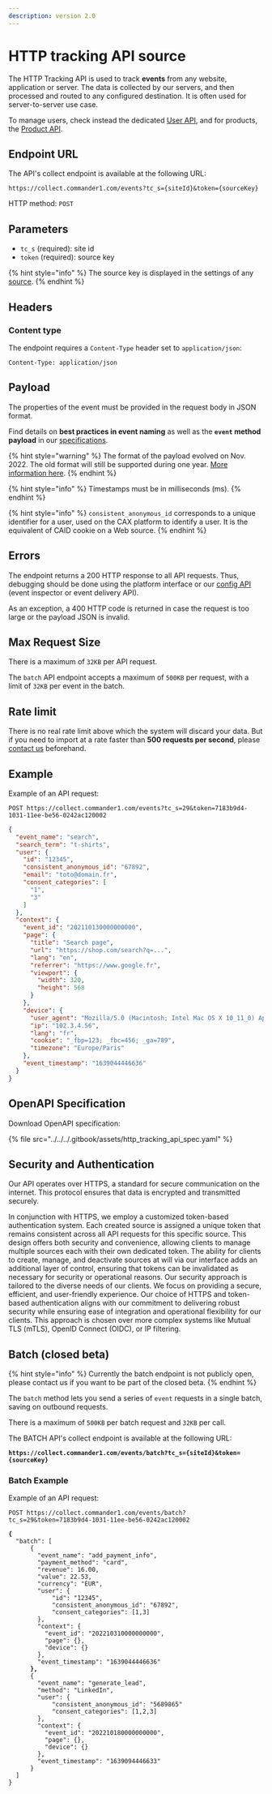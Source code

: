 ```yaml
---
description: version 2.0
---
```


# HTTP tracking API source

The HTTP Tracking API is used to track **events** from any website, application or server. The data is collected by our servers, and then processed and routed to any configured destination. It is often used for server-to-server use case.

To manage users, check instead the dedicated [User API](import-crm-users.md), and for products, the [Product API](import-conversions/api-conversions-and-product-catalog.md).

## Endpoint URL

The API's collect endpoint is available at the following URL:

```
https://collect.commander1.com/events?tc_s={siteId}&token={sourceKey}
```

HTTP method: `POST`

## Parameters

* `tc_s` (required): site id
* `token` (required): source key

{% hint style="info" %}
The source key is displayed in the settings of any [source](../overview.md).
{% endhint %}

## Headers

### Content type <a href="#content-type" id="content-type"></a>

The endpoint requires a `Content-Type` header set to `application/json`:

```
Content-Type: application/json
```

## Payload

The properties of the event must be provided in the request body in JSON format.

Find details on **best practices in event naming** as well as the **`event` method payload** in our [specifications](../../../developers/tracking/about-events/).

{% hint style="warning" %}
The format of the payload evolved on Nov. 2022. The old format will still be supported during one year. [More information here](http-tracking-api/http-tracking-api1\_0.md).
{% endhint %}

{% hint style="info" %}
Timestamps must be in milliseconds (ms).
{% endhint %}

{% hint style="info" %}
`consistent_anonymous_id` corresponds to a unique identifier for a user, used on the CAX platform to identify a user. It is the equivalent of CAID cookie on a Web source.
{% endhint %}

## Errors

The endpoint returns a 200 HTTP response to all API requests. Thus, debugging should be done using the platform interface or our [config API](../../../developers/config-api.md) (event inspector or event delivery API).

As an exception, a 400 HTTP code is returned in case the request is too large or the payload JSON is invalid.

## Max Request Size <a href="#max-request-size" id="max-request-size"></a>

There is a maximum of `32KB` per API request.

The `batch` API endpoint accepts a maximum of `500KB` per request, with a limit of `32KB` per event in the batch.

## Rate limit

There is no real rate limit above which the system will discard your data. But if you need to import at a rate faster than **500 requests per second**, please [contact us](mailto:support@commandersact.com) beforehand.

## Example

Example of an API request:

```
POST https://collect.commander1.com/events?tc_s=29&token=7183b9d4-1031-11ee-be56-0242ac120002
```

```json
{
  "event_name": "search",
  "search_term": "t-shirts",
  "user": {
    "id": "12345",
    "consistent_anonymous_id": "67892",
    "email": "toto@domain.fr",
    "consent_categories": [
      "1",
      "3"
    ]
  },
  "context": {
    "event_id": "202110130000000000",
    "page": {
      "title": "Search page",
      "url": "https://shop.com/search?q=...",
      "lang": "en",
      "referrer": "https://www.google.fr",
      "viewport": {
        "width": 320,
        "height": 568
      }
    },
    "device": {
      "user_agent": "Mozilla/5.0 (Macintosh; Intel Mac OS X 10_11_0) AppleWebKit/537.36 (KHTML, like Gecko) Chrome/46.0.2490.86 Safari/537.36",
      "ip": "102.3.4.56",
      "lang": "fr",
      "cookie": "_fbp=123; _fbc=456; _ga=789",
      "timezone": "Europe/Paris"
    },
    "event_timestamp": "1639044446636"
  }
}
```



## OpenAPI Specification

Download OpenAPI specification:

{% file src="../../../.gitbook/assets/http_tracking_api_spec.yaml" %}

## Security and Authentication

Our API operates over HTTPS, a standard for secure communication on the internet. This protocol ensures that data is encrypted and transmitted securely.

In conjunction with HTTPS, we employ a customized token-based authentication system. Each created source is assigned a unique token that remains consistent across all API requests for this specific source. This design offers both security and convenience, allowing clients to manage multiple sources each with their own dedicated token. The ability for clients to create, manage, and deactivate sources at will via our interface adds an additional layer of control, ensuring that tokens can be invalidated as necessary for security or operational reasons.
Our security approach is tailored to the diverse needs of our clients. We focus on providing a secure, efficient, and user-friendly experience. Our choice of HTTPS and token-based authentication aligns with our commitment to delivering robust security while ensuring ease of integration and operational flexibility for our clients. This approach is chosen over more complex systems like Mutual TLS (mTLS), OpenID Connect (OIDC), or IP filtering.

## Batch (closed beta)

{% hint style="info" %}
Currently the batch endpoint is not publicly open, please contact us if you want to be part of the closed beta.
{% endhint %}

The `batch` method lets you send a series of `event` requests in a single batch, saving on outbound requests.

There is a maximum of `500KB` per batch request and `32KB` per call.

The BATCH API's collect endpoint is available at the following URL:

<pre><code><strong>https://collect.commander1.com/events/batch?tc_s={siteId}&#x26;token={sourceKey}
</strong></code></pre>

### Batch Example

Example of an API request:

```
POST https://collect.commander1.com/events/batch?tc_s=29&token=7183b9d4-1031-11ee-be56-0242ac120002
```

<pre class="language-json"><code class="lang-json"><strong>{
</strong>  "batch": [
      {
        "event_name": "add_payment_info",
        "payment_method": "card",
        "revenue": 16.00,
        "value": 22.53,
        "currency": "EUR",
        "user": {
            "id": "12345",
            "consistent_anonymous_id": "67892",
            "consent_categories": [1,3]
        },
        "context": {
          "event_id": "202210310000000000",
          "page": {},
          "device": {}
        },
        "event_timestamp": "1639044446636"
<strong>      },
</strong>      {
        "event_name": "generate_lead",
        "method": "LinkedIn",
        "user": {
            "consistent_anonymous_id": "5689865"
            "consent_categories": [1,2,3]
        },
        "context": {
          "event_id": "202210180000000000",
          "page": {},
          "device": {}
        },
        "event_timestamp": "1639094446633"
      }
  ]
}
</code></pre>

